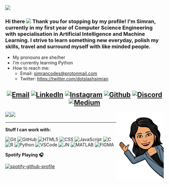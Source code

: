![](https://komarev.com/ghpvc/?username=dotslashsimran&color=864879)
### Hi there <img src="https://media.giphy.com/media/hvRJCLFzcasrR4ia7z/giphy.gif" width="25px"> Thank you for stopping by my profile! I'm Simran, currently in my first year of Computer Science Engineering with specialisation in Artificial Intelligence and Machine Learning. I strive to learn something new everyday, polish my skills, travel and surround myself with like minded people.
- My pronouns are she/her
- I'm currently learning Python
- How to reach me:
    - Email: simrancodes@protonmail.com
    - Twitter: https://twitter.com/dotslashsimran
<center>

[![Email](https://img.shields.io/badge/-EMAIL-719FB0?style=for-the-badge&logo=gmail&logoColor=white)](mailto:simransachdeva966@gmail.com?subject=[GitHub]%20Source%20Han%20Sans)
[![LinkedIn](https://img.shields.io/badge/-LINKEDIN-864879?style=for-the-badge&logo=linkedin&logoColor=white)](https://www.linkedin.com/in/simran-sachdeva-b88258222/)
[![Instagram](https://img.shields.io/badge/instagram-d18eb3.svg?style=for-the-badge&logo=instagram&logoColor=white)](https://www.instagram.com/dotslashsimran)
[![Github](https://img.shields.io/badge/github-689683.svg?style=for-the-badge&logo=github)](https://www.github.com/dotslashsimran)
[![Discord](https://img.shields.io/badge/discord-726A95.svg?style=for-the-badge&logo=discord&logoColor=white)](sim#8086)
[![Medium](https://img.shields.io/badge/medium-88a9bf.svg?style=for-the-badge&logo=medium&logoColor=white)](https://medium.com/@dotslashsimran)
---

</center>


 <img src="https://github.com/dotslashsimran/dotslashsimran/blob/main/Untitled%20design.png" img align="right" width=30% height=30%>
 <img src="https://github-readme-stats.vercel.app/api?username=dotslashsimran&&show_icons=true&title_color=726A95&icon_color=864879&text_color=719FB0&bg_color=151515" img align="left"> 
 <img src="https://github-readme-stats.vercel.app/api/top-langs/?username=DOTSLASHSIMRAN&show_icons=true&title_color=726A95&icon_color=864879&text_color=719FB0&bg_color=151515">
 
 ---
 
 **Stuff I can work with:**

![Git](https://img.shields.io/badge/-Git-000?&logo=git)
![GitHub](https://img.shields.io/badge/-GitHub-000000?&logo=github)
![HTML5](https://img.shields.io/badge/-HTML5-000?&logo=html5)
![CSS](https://img.shields.io/badge/-CSS-000?&logo=css3&logoColor=1572B6)
![JavaScript](https://img.shields.io/badge/-JavaScript-000000?&logo=javascript)
![C](https://img.shields.io/badge/-C-000000?style=flat&logo=C)
![R](https://img.shields.io/badge/-R-000?&logo=r&logoColor=1572B6)
![Python](https://img.shields.io/badge/-Python-000000?style=flat&logo=python)
![VSCode](https://img.shields.io/badge/-VSCode-000?&logo=Visual%20Studio%20Code&logoColor=007ACC)
![JN](https://img.shields.io/badge/-Jupyter_Notebook-000?&logo=jupyter)
![MATLAB](https://img.shields.io/badge/-MATLAB-000?&logo=MATLAB)
![FIGMA](https://img.shields.io/badge/-Figma-000?&logo=figma)

**Spotify Playing 🎧**

[![spotify-github-profile](https://spotify-github-profile.vercel.app/api/view?uid=n1fck0i7kza1vm1x30vqh3fyv&cover_image=true&theme=novatorem&bar_color=53b14f&bar_color_cover=false)](https://github.com/kittinan/spotify-github-profile)


<!--
**dotslashsimran/dotslashsimran** is a ✨ _special_ ✨ repository because its `README.md` (this file) appears on your GitHub profile.

Here are some ideas to get you started:

- 🔭 I’m currently working on ...
- 🌱 I’m currently learning ...
- 👯 I’m looking to collaborate on ...
- 🤔 I’m looking for help with ...
- 💬 Ask me about ...
- 📫 How to reach me: ...
- 😄 Pronouns: ...
- ⚡ Fun fact: ...
-->
